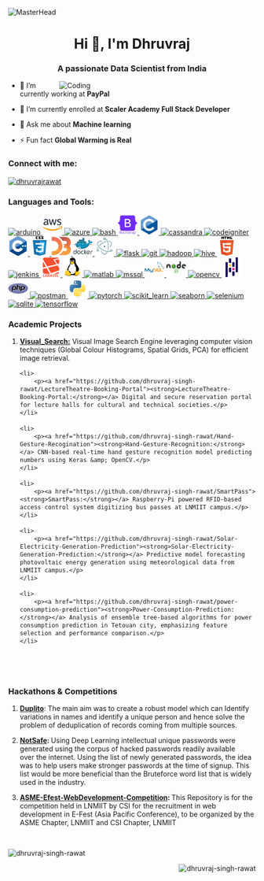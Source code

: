 ![MasterHead](https://raw.githubusercontent.com/taldatech/ee046211-deep-learning/main/assets/nn_gumgum.gif)
<h1 align="center">Hi 👋, I'm Dhruvraj</h1>
<h3 align="center">A passionate Data Scientist from India</h3>
<img align="right" alt="Coding" width="400" src="https://cdn.dribbble.com/users/1162077/screenshots/3848914/programmer.gif">

- 🔭 I’m currently working at **PayPal**

- 🌱 I’m currently enrolled at **Scaler Academy Full Stack Developer**

- 💬 Ask me about **Machine learning**

- ⚡ Fun fact **Global Warming is Real**

<h3 align="left">Connect with me:</h3>
<p align="left">
<a href="https://linkedin.com/in/dhruvrajrawat" target="blank"><img align="center" src="https://raw.githubusercontent.com/rahuldkjain/github-profile-readme-generator/master/src/images/icons/Social/linked-in-alt.svg" alt="dhruvrajrawat" height="30" width="40" /></a>
</p>

<h3 align="left">Languages and Tools:</h3>
<p align="left"> <a href="https://www.arduino.cc/" target="_blank" rel="noreferrer"> <img src="https://cdn.worldvectorlogo.com/logos/arduino-1.svg" alt="arduino" width="40" height="40"/> </a> <a href="https://aws.amazon.com" target="_blank" rel="noreferrer"> <img src="https://raw.githubusercontent.com/devicons/devicon/master/icons/amazonwebservices/amazonwebservices-original-wordmark.svg" alt="aws" width="40" height="40"/> </a> <a href="https://azure.microsoft.com/en-in/" target="_blank" rel="noreferrer"> <img src="https://www.vectorlogo.zone/logos/microsoft_azure/microsoft_azure-icon.svg" alt="azure" width="40" height="40"/> </a> <a href="https://www.gnu.org/software/bash/" target="_blank" rel="noreferrer"> <img src="https://www.vectorlogo.zone/logos/gnu_bash/gnu_bash-icon.svg" alt="bash" width="40" height="40"/> </a> <a href="https://getbootstrap.com" target="_blank" rel="noreferrer"> <img src="https://raw.githubusercontent.com/devicons/devicon/master/icons/bootstrap/bootstrap-plain-wordmark.svg" alt="bootstrap" width="40" height="40"/> </a> <a href="https://www.cprogramming.com/" target="_blank" rel="noreferrer"> <img src="https://raw.githubusercontent.com/devicons/devicon/master/icons/c/c-original.svg" alt="c" width="40" height="40"/> </a> <a href="https://cassandra.apache.org/" target="_blank" rel="noreferrer"> <img src="https://www.vectorlogo.zone/logos/apache_cassandra/apache_cassandra-icon.svg" alt="cassandra" width="40" height="40"/> </a> <a href="https://codeigniter.com" target="_blank" rel="noreferrer"> <img src="https://cdn.worldvectorlogo.com/logos/codeigniter.svg" alt="codeigniter" width="40" height="40"/> </a> <a href="https://www.w3schools.com/cpp/" target="_blank" rel="noreferrer"> <img src="https://raw.githubusercontent.com/devicons/devicon/master/icons/cplusplus/cplusplus-original.svg" alt="cplusplus" width="40" height="40"/> </a> <a href="https://www.w3schools.com/css/" target="_blank" rel="noreferrer"> <img src="https://raw.githubusercontent.com/devicons/devicon/master/icons/css3/css3-original-wordmark.svg" alt="css3" width="40" height="40"/> </a> <a href="https://d3js.org/" target="_blank" rel="noreferrer"> <img src="https://raw.githubusercontent.com/devicons/devicon/master/icons/d3js/d3js-original.svg" alt="d3js" width="40" height="40"/> </a> <a href="https://www.docker.com/" target="_blank" rel="noreferrer"> <img src="https://raw.githubusercontent.com/devicons/devicon/master/icons/docker/docker-original-wordmark.svg" alt="docker" width="40" height="40"/> </a> <a href="https://www.electronjs.org" target="_blank" rel="noreferrer"> <img src="https://raw.githubusercontent.com/devicons/devicon/master/icons/electron/electron-original.svg" alt="electron" width="40" height="40"/> </a> <a href="https://flask.palletsprojects.com/" target="_blank" rel="noreferrer"> <img src="https://www.vectorlogo.zone/logos/pocoo_flask/pocoo_flask-icon.svg" alt="flask" width="40" height="40"/> </a> <a href="https://git-scm.com/" target="_blank" rel="noreferrer"> <img src="https://www.vectorlogo.zone/logos/git-scm/git-scm-icon.svg" alt="git" width="40" height="40"/> </a> <a href="https://hadoop.apache.org/" target="_blank" rel="noreferrer"> <img src="https://www.vectorlogo.zone/logos/apache_hadoop/apache_hadoop-icon.svg" alt="hadoop" width="40" height="40"/> </a> <a href="https://hive.apache.org/" target="_blank" rel="noreferrer"> <img src="https://www.vectorlogo.zone/logos/apache_hive/apache_hive-icon.svg" alt="hive" width="40" height="40"/> </a> <a href="https://www.w3.org/html/" target="_blank" rel="noreferrer"> <img src="https://raw.githubusercontent.com/devicons/devicon/master/icons/html5/html5-original-wordmark.svg" alt="html5" width="40" height="40"/> </a> <a href="https://www.jenkins.io" target="_blank" rel="noreferrer"> <img src="https://www.vectorlogo.zone/logos/jenkins/jenkins-icon.svg" alt="jenkins" width="40" height="40"/> </a> <a href="https://laravel.com/" target="_blank" rel="noreferrer"> <img src="https://raw.githubusercontent.com/devicons/devicon/master/icons/laravel/laravel-plain-wordmark.svg" alt="laravel" width="40" height="40"/> </a> <a href="https://www.linux.org/" target="_blank" rel="noreferrer"> <img src="https://raw.githubusercontent.com/devicons/devicon/master/icons/linux/linux-original.svg" alt="linux" width="40" height="40"/> </a> <a href="https://www.mathworks.com/" target="_blank" rel="noreferrer"> <img src="https://upload.wikimedia.org/wikipedia/commons/2/21/Matlab_Logo.png" alt="matlab" width="40" height="40"/> </a> <a href="https://www.microsoft.com/en-us/sql-server" target="_blank" rel="noreferrer"> <img src="https://www.svgrepo.com/show/303229/microsoft-sql-server-logo.svg" alt="mssql" width="40" height="40"/> </a> <a href="https://www.mysql.com/" target="_blank" rel="noreferrer"> <img src="https://raw.githubusercontent.com/devicons/devicon/master/icons/mysql/mysql-original-wordmark.svg" alt="mysql" width="40" height="40"/> </a> <a href="https://nodejs.org" target="_blank" rel="noreferrer"> <img src="https://raw.githubusercontent.com/devicons/devicon/master/icons/nodejs/nodejs-original-wordmark.svg" alt="nodejs" width="40" height="40"/> </a> <a href="https://opencv.org/" target="_blank" rel="noreferrer"> <img src="https://www.vectorlogo.zone/logos/opencv/opencv-icon.svg" alt="opencv" width="40" height="40"/> </a> <a href="https://pandas.pydata.org/" target="_blank" rel="noreferrer"> <img src="https://raw.githubusercontent.com/devicons/devicon/2ae2a900d2f041da66e950e4d48052658d850630/icons/pandas/pandas-original.svg" alt="pandas" width="40" height="40"/> </a> <a href="https://www.php.net" target="_blank" rel="noreferrer"> <img src="https://raw.githubusercontent.com/devicons/devicon/master/icons/php/php-original.svg" alt="php" width="40" height="40"/> </a> <a href="https://postman.com" target="_blank" rel="noreferrer"> <img src="https://www.vectorlogo.zone/logos/getpostman/getpostman-icon.svg" alt="postman" width="40" height="40"/> </a> <a href="https://www.python.org" target="_blank" rel="noreferrer"> <img src="https://raw.githubusercontent.com/devicons/devicon/master/icons/python/python-original.svg" alt="python" width="40" height="40"/> </a> <a href="https://pytorch.org/" target="_blank" rel="noreferrer"> <img src="https://www.vectorlogo.zone/logos/pytorch/pytorch-icon.svg" alt="pytorch" width="40" height="40"/> </a> <a href="https://scikit-learn.org/" target="_blank" rel="noreferrer"> <img src="https://upload.wikimedia.org/wikipedia/commons/0/05/Scikit_learn_logo_small.svg" alt="scikit_learn" width="40" height="40"/> </a> <a href="https://seaborn.pydata.org/" target="_blank" rel="noreferrer"> <img src="https://seaborn.pydata.org/_images/logo-mark-lightbg.svg" alt="seaborn" width="40" height="40"/> </a> <a href="https://www.selenium.dev" target="_blank" rel="noreferrer"> <img src="https://raw.githubusercontent.com/detain/svg-logos/780f25886640cef088af994181646db2f6b1a3f8/svg/selenium-logo.svg" alt="selenium" width="40" height="40"/> </a> <a href="https://www.sqlite.org/" target="_blank" rel="noreferrer"> <img src="https://www.vectorlogo.zone/logos/sqlite/sqlite-icon.svg" alt="sqlite" width="40" height="40"/> </a> <a href="https://www.tensorflow.org" target="_blank" rel="noreferrer"> <img src="https://www.vectorlogo.zone/logos/tensorflow/tensorflow-icon.svg" alt="tensorflow" width="40" height="40"/> </a> </p>



<h3 align="left">Academic Projects</h3>

<ol>
    <li>
        <p><a href="https://github.com/dhruvraj-singh-rawat/visual_search"><strong>Visual_Search:</strong></a> Visual Image Search Engine leveraging computer vision techniques (Global Colour Histograms, Spatial Grids, PCA) for efficient image retrieval.</p>
    </li>

    <li>
        <p><a href="https://github.com/dhruvraj-singh-rawat/LectureTheatre-Booking-Portal"><strong>LectureTheatre-Booking-Portal:</strong></a> Digital and secure reservation portal for lecture halls for cultural and technical societies.</p>
    </li>

    <li>
        <p><a href="https://github.com/dhruvraj-singh-rawat/Hand-Gesture-Recogination"><strong>Hand-Gesture-Recognition:</strong></a> CNN-based real-time hand gesture recognition model predicting numbers using Keras &amp; OpenCV.</p>
    </li>

    <li>
        <p><a href="https://github.com/dhruvraj-singh-rawat/SmartPass"><strong>SmartPass:</strong></a> Raspberry-Pi powered RFID-based access control system digitizing bus passes at LNMIIT campus.</p>
    </li>

    <li>
        <p><a href="https://github.com/dhruvraj-singh-rawat/Solar-Electricity-Generation-Prediction"><strong>Solar-Electricity-Generation-Prediction:</strong></a> Predictive model forecasting photovoltaic energy generation using meteorological data from LNMIIT campus.</p>
    </li>

    <li>
        <p><a href="https://github.com/dhruvraj-singh-rawat/power-consumption-prediction"><strong>Power-Consumption-Prediction:</strong></a> Analysis of ensemble tree-based algorithms for power consumption prediction in Tetouan city, emphasizing feature selection and performance comparison.</p>
    </li>
</ol>


<p>&nbsp;</p>

<p>&nbsp;</p>


<p><h3 align="left">Hackathons & Competitions</h3> </p>

<ol>
	<li>
	<p><a href="https://github.com/dhruvraj-singh-rawat/Duplito"><strong>Duplito</strong></a>: The main aim was to create a robust model which can Identify variations in names and identify&nbsp;a unique person and hence solve the problem of deduplication of records coming from multiple sources.</p>
	</li>
	<li>
	<p><strong><a href="https://github.com/dhruvraj-singh-rawat/NotSafe">NotSafe</a>: </strong>Using&nbsp;Deep Learning intellectual unique passwords were generated using the corpus of hacked passwords readily available over&nbsp;the internet. Using the list of newly generated passwords, the idea was to help users make stronger passwords at the time of signup. This list would be&nbsp;more beneficial than the Bruteforce word list that is widely used in the industry.&nbsp;</p>
	</li>
	<li>
	<p><strong><a href="https://github.com/dhruvraj-singh-rawat/ASME-Efest-WebDevelopment-Competition">ASME-Efest-WebDevelopment-Competition</a>:&nbsp;</strong>This Repository is for the competition held in LNMIIT by CSI for the recruitment in web development in E-Fest (Asia Pacific Conference), to be organized by the ASME Chapter, LNMIIT and CSI Chapter, LNMIIT</p>
	</li>
</ol>

<p>&nbsp;</p>







<p>&nbsp;<img align="left" src="https://github-readme-stats.vercel.app/api?username=dhruvraj-singh-rawat&show_icons=true&locale=en" alt="dhruvraj-singh-rawat" />

<img align="right" src="https://github-readme-stats.vercel.app/api/top-langs?username=dhruvraj-singh-rawat&show_icons=true&locale=en&layout=compact" alt="dhruvraj-singh-rawat" /></p>
